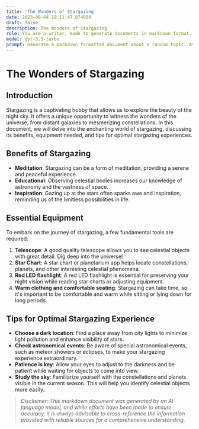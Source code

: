 ```yaml
---
title: 'The Wonders of Stargazing'
date: 2023-08-04 19:11:47.874009
draft: false
description: The Wonders of Stargazing
role: You are a writer, made to generate documents in markdown format. It is very important that all of the documents you generate are in valid markdown format.
model: gpt-3.5-turbo
prompt: Generate a markdown formatted document about a random topic. At the bottom, include a disclaimer explaining that the document was generated by you. The first line of the document should be the title. Make sure that the entire document is in proper markdown format, using a mix of various tags to make the document visually appealing.
---
```


# The Wonders of Stargazing

## Introduction

Stargazing is a captivating hobby that allows us to explore the beauty of the night sky. It offers a unique opportunity to witness the wonders of the universe, from distant galaxies to mesmerizing constellations. In this document, we will delve into the enchanting world of stargazing, discussing its benefits, equipment needed, and tips for optimal stargazing experiences.

## Benefits of Stargazing

- **Meditation**: Stargazing can be a form of meditation, providing a serene and peaceful experience.
- **Educational**: Observing celestial bodies increases our knowledge of astronomy and the vastness of space.
- **Inspiration**: Gazing up at the stars often sparks awe and inspiration, reminding us of the limitless possibilities in life.

## Essential Equipment

To embark on the journey of stargazing, a few fundamental tools are required:

1. **Telescope**: A good quality telescope allows you to see celestial objects with great detail. Dig deep into the universe!
2. **Star Chart**: A star chart or planetarium app helps locate constellations, planets, and other interesting celestial phenomena.
3. **Red LED flashlight**: A red LED flashlight is essential for preserving your night vision while reading star charts or adjusting equipment.
4. **Warm clothing and comfortable seating**: Stargazing can take time, so it's important to be comfortable and warm while sitting or lying down for long periods.

## Tips for Optimal Stargazing Experience

- **Choose a dark location**: Find a place away from city lights to minimize light pollution and enhance visibility of stars.
- **Check astronomical events**: Be aware of special astronomical events, such as meteor showers or eclipses, to make your stargazing experience extraordinary.
- **Patience is key**: Allow your eyes to adjust to the darkness and be patient while waiting for objects to come into view.
- **Study the sky**: Familiarize yourself with the constellations and planets visible in the current season. This will help you identify celestial objects more easily.

> *Disclaimer: This markdown document was generated by an AI language model, and while efforts have been made to ensure accuracy, it is always advisable to cross-reference the information provided with reliable sources for a comprehensive understanding.*